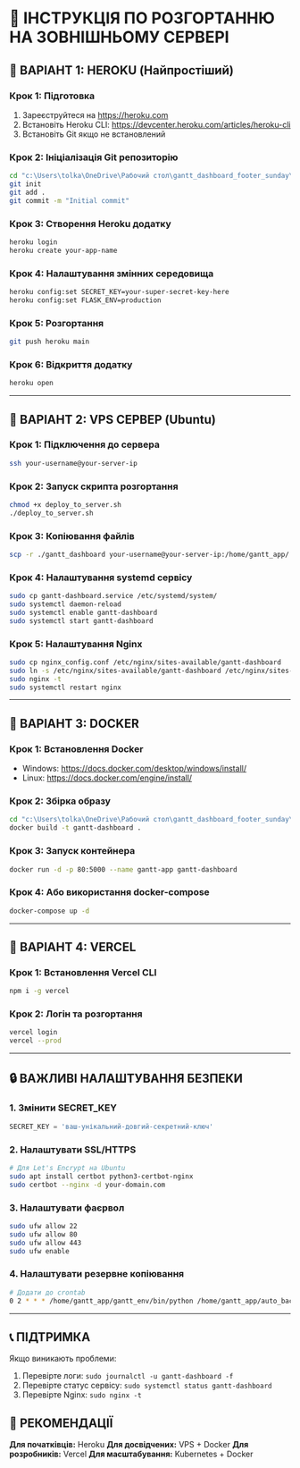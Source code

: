 # 🚀 ІНСТРУКЦІЯ ПО РОЗГОРТАННЮ НА ЗОВНІШНЬОМУ СЕРВЕРІ

## 📌 ВАРІАНТ 1: HEROKU (Найпростіший)

### Крок 1: Підготовка
1. Зареєструйтеся на https://heroku.com
2. Встановіть Heroku CLI: https://devcenter.heroku.com/articles/heroku-cli
3. Встановіть Git якщо не встановлений

### Крок 2: Ініціалізація Git репозиторію
```bash
cd "c:\Users\tolka\OneDrive\Рабочий стол\gantt_dashboard_footer_sunday\gantt_dashboard"
git init
git add .
git commit -m "Initial commit"
```

### Крок 3: Створення Heroku додатку
```bash
heroku login
heroku create your-app-name
```

### Крок 4: Налаштування змінних середовища
```bash
heroku config:set SECRET_KEY=your-super-secret-key-here
heroku config:set FLASK_ENV=production
```

### Крок 5: Розгортання
```bash
git push heroku main
```

### Крок 6: Відкриття додатку
```bash
heroku open
```

---

## 📌 ВАРІАНТ 2: VPS СЕРВЕР (Ubuntu)

### Крок 1: Підключення до сервера
```bash
ssh your-username@your-server-ip
```

### Крок 2: Запуск скрипта розгортання
```bash
chmod +x deploy_to_server.sh
./deploy_to_server.sh
```

### Крок 3: Копіювання файлів
```bash
scp -r ./gantt_dashboard your-username@your-server-ip:/home/gantt_app/
```

### Крок 4: Налаштування systemd сервісу
```bash
sudo cp gantt-dashboard.service /etc/systemd/system/
sudo systemctl daemon-reload
sudo systemctl enable gantt-dashboard
sudo systemctl start gantt-dashboard
```

### Крок 5: Налаштування Nginx
```bash
sudo cp nginx_config.conf /etc/nginx/sites-available/gantt-dashboard
sudo ln -s /etc/nginx/sites-available/gantt-dashboard /etc/nginx/sites-enabled/
sudo nginx -t
sudo systemctl restart nginx
```

---

## 📌 ВАРІАНТ 3: DOCKER

### Крок 1: Встановлення Docker
- Windows: https://docs.docker.com/desktop/windows/install/
- Linux: https://docs.docker.com/engine/install/

### Крок 2: Збірка образу
```bash
cd "c:\Users\tolka\OneDrive\Рабочий стол\gantt_dashboard_footer_sunday\gantt_dashboard"
docker build -t gantt-dashboard .
```

### Крок 3: Запуск контейнера
```bash
docker run -d -p 80:5000 --name gantt-app gantt-dashboard
```

### Крок 4: Або використання docker-compose
```bash
docker-compose up -d
```

---

## 📌 ВАРІАНТ 4: VERCEL

### Крок 1: Встановлення Vercel CLI
```bash
npm i -g vercel
```

### Крок 2: Логін та розгортання
```bash
vercel login
vercel --prod
```

---

## 🔒 ВАЖЛИВІ НАЛАШТУВАННЯ БЕЗПЕКИ

### 1. Змінити SECRET_KEY
```python
SECRET_KEY = 'ваш-унікальний-довгий-секретний-ключ'
```

### 2. Налаштувати SSL/HTTPS
```bash
# Для Let's Encrypt на Ubuntu
sudo apt install certbot python3-certbot-nginx
sudo certbot --nginx -d your-domain.com
```

### 3. Налаштувати фаєрвол
```bash
sudo ufw allow 22
sudo ufw allow 80
sudo ufw allow 443
sudo ufw enable
```

### 4. Налаштувати резервне копіювання
```bash
# Додати до crontab
0 2 * * * /home/gantt_app/gantt_env/bin/python /home/gantt_app/auto_backup.py
```

---

## 📞 ПІДТРИМКА

Якщо виникають проблеми:
1. Перевірте логи: `sudo journalctl -u gantt-dashboard -f`
2. Перевірте статус сервісу: `sudo systemctl status gantt-dashboard`
3. Перевірте Nginx: `sudo nginx -t`

## 🎯 РЕКОМЕНДАЦІЇ

**Для початківців:** Heroku
**Для досвідчених:** VPS + Docker
**Для розробників:** Vercel
**Для масштабування:** Kubernetes + Docker
